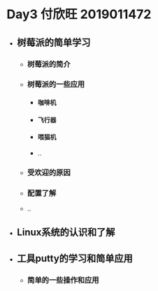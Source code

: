 # Day3 付欣旺 2019011472

- ## 树莓派的简单学习

  - ### 树莓派的简介

  - ### 树莓派的一些应用

    - #### 咖啡机

    - #### 飞行器

    - #### 喂猫机

    - ..

  - ### 受欢迎的原因

  - ### 配置了解

  - ..

- ## Linux系统的认识和了解

- ## 工具putty的学习和简单应用

  - ### 简单的一些操作和应用